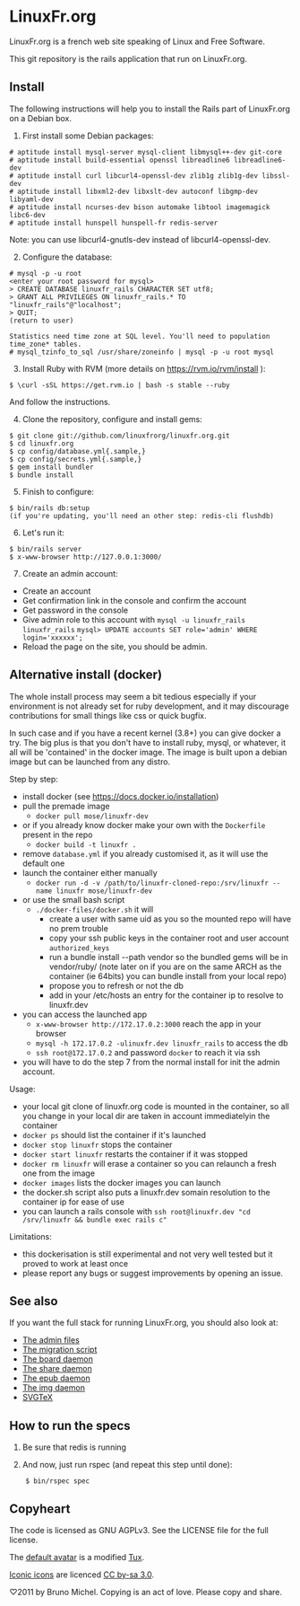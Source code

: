 LinuxFr.org
===========

LinuxFr.org is a french web site speaking of Linux and Free Software.

This git repository is the rails application that run on LinuxFr.org.


Install
-------

The following instructions will help you to install the Rails part of
LinuxFr.org on a Debian box.

1) First install some Debian packages:

```
# aptitude install mysql-server mysql-client libmysql++-dev git-core
# aptitude install build-essential openssl libreadline6 libreadline6-dev
# aptitude install curl libcurl4-openssl-dev zlib1g zlib1g-dev libssl-dev
# aptitude install libxml2-dev libxslt-dev autoconf libgmp-dev libyaml-dev
# aptitude install ncurses-dev bison automake libtool imagemagick libc6-dev
# aptitude install hunspell hunspell-fr redis-server
```

Note: you can use libcurl4-gnutls-dev instead of libcurl4-openssl-dev.

2) Configure the database:

```
# mysql -p -u root
<enter your root password for mysql>
> CREATE DATABASE linuxfr_rails CHARACTER SET utf8;
> GRANT ALL PRIVILEGES ON linuxfr_rails.* TO "linuxfr_rails"@"localhost";
> QUIT;
(return to user)

Statistics need time zone at SQL level. You'll need to population time_zone* tables.
# mysql_tzinfo_to_sql /usr/share/zoneinfo | mysql -p -u root mysql
```

3) Install Ruby with RVM (more details on https://rvm.io/rvm/install ):

```
$ \curl -sSL https://get.rvm.io | bash -s stable --ruby
```

   And follow the instructions.

4) Clone the repository, configure and install gems:

```
$ git clone git://github.com/linuxfrorg/linuxfr.org.git
$ cd linuxfr.org
$ cp config/database.yml{.sample,}
$ cp config/secrets.yml{.sample,}
$ gem install bundler
$ bundle install
```

5) Finish to configure:

```
$ bin/rails db:setup
(if you're updating, you'll need an other step: redis-cli flushdb)
```

6) Let's run it:

```
$ bin/rails server
$ x-www-browser http://127.0.0.1:3000/
```

7) Create an admin account:

* Create an account
* Get confirmation link in the console and confirm the account
* Get password in the console
* Give admin role to this account with
  `mysql -u linuxfr_rails linuxfr_rails`
  `mysql> UPDATE accounts SET role='admin' WHERE login='xxxxxx';`
* Reload the page on the site, you should be admin.


Alternative install (docker)
-----------------------------

The whole install process may seem a bit tedious especially if your environment
is not already set for ruby development, and it may discourage contributions for
small things like css or quick bugfix.

In such case and if you have a recent kernel (3.8+) you can give docker a try.
The big plus is that you don't have to install ruby, mysql, or whatever, it all
will be 'contained' in the docker image. The image is built upon a debian image
but can be launched from any distro.

Step by step:

- install docker (see https://docs.docker.io/installation)
- pull the premade image
  - `docker pull mose/linuxfr-dev`
- or if you already know docker make your own with the `Dockerfile` present in the repo
  - `docker build -t linuxfr .`
- remove `database.yml` if you already customised it, as it will use the default one
- launch the container either manually
  - `docker run -d -v /path/to/linuxfr-cloned-repo:/srv/linuxfr --name linuxfr mose/linuxfr-dev`
- or use the small bash script
  - `./docker-files/docker.sh` it will
    - create a user with same uid as you so the mounted repo will have no prem trouble
    - copy your ssh public keys in the container root and user account `authorized_keys`
    - run a bundle install --path vendor so the bundled gems will be in vendor/ruby/
      (note later on if you are on the same ARCH as the container (ie 64bits) you can bundle install from your local repo)
    - propose you to refresh or not the db
    - add in your /etc/hosts an entry for the container ip to resolve to linuxfr.dev
- you can access the launched app
  - `x-www-browser http://172.17.0.2:3000` reach the app in your browser
  - `mysql -h 172.17.0.2 -ulinuxfr.dev linuxfr_rails` to access the db
  - `ssh root@172.17.0.2` and password `docker` to reach it via ssh
- you will have to do the step 7 from the normal install for init the admin account.

Usage:

- your local git clone of linuxfr.org code is mounted in the container,
  so all you change in your local dir are taken in account immediatelyin the container
- `docker ps` should list the container if it's launched
- `docker stop linuxfr` stops the container
- `docker start linuxfr` restarts the container if it was stopped
- `docker rm linuxfr` will erase a container so you can relaunch a fresh one from the image
- `docker images` lists the docker images you can launch
- the docker.sh script also puts a linuxfr.dev somain resolution to the container ip for ease of use
- you can launch a rails console with `ssh root@linuxfr.dev "cd /srv/linuxfr && bundle exec rails c"`

Limitations:

- this dockerisation is still experimental and not very well tested but it proved to work at least once
- please report any bugs or suggest improvements by opening an issue.


See also
--------

If you want the full stack for running LinuxFr.org, you should also look at:

* [The admin files](https://github.com/linuxfrorg/admin-linuxfr.org)
* [The migration script](https://github.com/linuxfrorg/migration-linuxfr.org)
* [The board daemon](https://github.com/linuxfrorg/board-sse-linuxfr.org)
* [The share daemon](https://github.com/linuxfrorg/share-LinuxFr.org)
* [The epub daemon](https://github.com/linuxfrorg/epub-LinuxFr.org)
* [The img daemon](https://github.com/linuxfrorg/img-LinuxFr.org)
* [SVGTeX](https://github.com/linuxfrorg/svgtex)


How to run the specs
--------------------

1) Be sure that redis is running

2) And now, just run rspec (and repeat this step until done):

```
    $ bin/rspec spec
```

Copyheart
---------

The code is licensed as GNU AGPLv3. See the LICENSE file for the full license.

The [default avatar](https://linuxfr.org/images/default-avatar.png) is a modified
[Tux](https://en.wikipedia.org/wiki/Tux).

[Iconic icons](http://somerandomdude.com/projects/iconic/) are licenced
[CC by-sa 3.0](https://creativecommons.org/licenses/by-sa/3.0/us/).

♡2011 by Bruno Michel. Copying is an act of love. Please copy and share.
